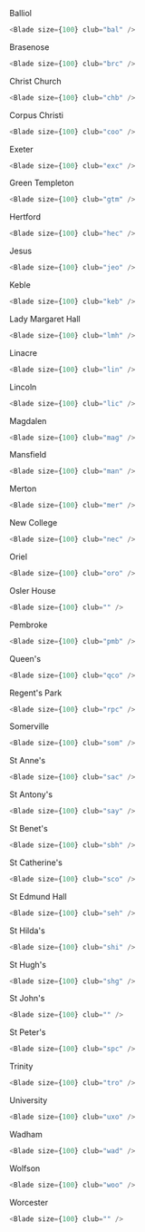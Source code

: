 Balliol

```js
<Blade size={100} club="bal" />
```

Brasenose

```js
<Blade size={100} club="brc" />
```

Christ Church

```js
<Blade size={100} club="chb" />
```

Corpus Christi

```js
<Blade size={100} club="coo" />
```

Exeter

```js
<Blade size={100} club="exc" />
```

Green Templeton

```js
<Blade size={100} club="gtm" />
```

Hertford

```js
<Blade size={100} club="hec" />
```

Jesus

```js
<Blade size={100} club="jeo" />
```

Keble

```js
<Blade size={100} club="keb" />
```

Lady Margaret Hall

```js
<Blade size={100} club="lmh" />
```

Linacre

```js
<Blade size={100} club="lin" />
```

Lincoln

```js
<Blade size={100} club="lic" />
```

Magdalen

```js
<Blade size={100} club="mag" />
```

Mansfield

```js
<Blade size={100} club="man" />
```

Merton

```js
<Blade size={100} club="mer" />
```

New College

```js
<Blade size={100} club="nec" />
```

Oriel

```js
<Blade size={100} club="oro" />
```

Osler House

```js
<Blade size={100} club="" />
```

Pembroke

```js
<Blade size={100} club="pmb" />
```

Queen's

```js
<Blade size={100} club="qco" />
```

Regent's Park

```js
<Blade size={100} club="rpc" />
```

Somerville

```js
<Blade size={100} club="som" />
```

St Anne's

```js
<Blade size={100} club="sac" />
```

St Antony's

```js
<Blade size={100} club="say" />
```

St Benet's

```js
<Blade size={100} club="sbh" />
```

St Catherine's

```js
<Blade size={100} club="sco" />
```

St Edmund Hall

```js
<Blade size={100} club="seh" />
```

St Hilda's

```js
<Blade size={100} club="shi" />
```

St Hugh's

```js
<Blade size={100} club="shg" />
```

St John's

```js
<Blade size={100} club="" />
```

St Peter's

```js
<Blade size={100} club="spc" />
```

Trinity

```js
<Blade size={100} club="tro" />
```

University

```js
<Blade size={100} club="uxo" />
```

Wadham

```js
<Blade size={100} club="wad" />
```

Wolfson

```js
<Blade size={100} club="woo" />
```

Worcester

```js
<Blade size={100} club="" />
```
